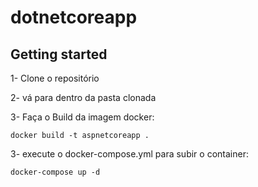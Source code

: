 # dotnetcoreapp



## Getting started

1- Clone o repositório

2- vá para dentro da pasta clonada

3- Faça o Build da imagem docker:

`docker build -t aspnetcoreapp .`

3- execute o docker-compose.yml para subir o container:

`docker-compose up -d `

